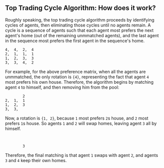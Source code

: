## Top Trading Cycle Algorithm: How does it work?

Roughly speaking, the top trading cycle algorithm proceeds by identifying cycles of agents, then eliminating those cycles until no agents remain. A cycle is a sequence of agents such that each agent most prefers the next agent's home (out of the remaining unmmatched agents), and the last agent in the sequence most prefers the first agent in the sequence's home.

```
4,  4,  2,  4
2,  1,  1,  1
1,  2,  3,  3
3,  3,  4,  2
```

For example, for the above preference matrix, when all the agents are unmmatched, the only rotation is `{4}`, representing the fact that agent `4` most prefers his own house. Therefore, the algorithm begins by matching agent `4` to himself, and then removing him from the pool:

```
        2
2,  1,  1
1,  2,  3
3,  3,
```

Now, a rotation is `{1, 2}`, because `1` most prefers `2`s house, and `2` most prefers `1`s house. So agents `1` and `2` will swap homes, leaving agent `3` all by himself.

```


        3

```

Therefore, the final matching is that agent `1` swaps with agent `2`, and agents `3` and `4` keep their own homes.
